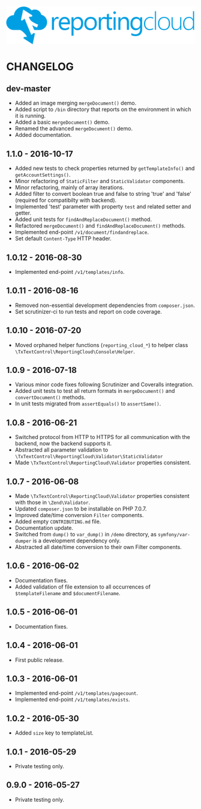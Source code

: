 ![Logo](./media/rc_logo_512.png)

# CHANGELOG

## dev-master

* Added an image merging `mergeDocument()` demo.
* Added script to `/bin` directory that reports on the environment in which it is running.
* Added a basic `mergeDocument()` demo.
* Renamed the advanced `mergeDocument()` demo.
* Added documentation.

## 1.1.0 - 2016-10-17

* Added new tests to check properties returned by `getTemplateInfo()` and `getAccountSettings()`.
* Minor refactoring of `StaticFilter` and `StaticValidator` components.
* Minor refactoring, mainly of array iterations.
* Added filter to convert boolean true and false to string 'true' and 'false' (required for compatibilty with backend).
* Implemented 'test' parameter with property `test` and related setter and getter.
* Added unit tests for `findAndReplaceDocument()` method.
* Refactored `mergeDocument()` and `findAndReplaceDocument()` methods.
* Implemented end-point `/v1/document/findandreplace`.
* Set default `Content-Type` HTTP header.

## 1.0.12 - 2016-08-30

* Implemented end-point `/v1/templates/info`. 

## 1.0.11 - 2016-08-16

* Removed non-essential development dependencies from `composer.json`.
* Set scrutinizer-ci to run tests and report on code coverage.

## 1.0.10 - 2016-07-20

* Moved orphaned helper functions (`reporting_cloud_*`) to helper class `\TxTextControl\ReportingCloud\Console\Helper`.

## 1.0.9 - 2016-07-18

* Various minor code fixes following Scrutinizer and Coveralls integration.
* Added unit tests to test all return formats in `mergeDocument()` and `convertDocument()` methods.
* In unit tests migrated from `assertEquals()` to `assertSame()`.

## 1.0.8 - 2016-06-21

* Switched protocol from HTTP to HTTPS for all communication with the backend, now the backend supports it.
* Abstracted all parameter validation to `\TxTextControl\ReportingCloud\Validator\StaticValidator` 
* Made `\TxTextControl\ReportingCloud\Validator` properties consistent.

## 1.0.7 - 2016-06-08

* Made `\TxTextControl\ReportingCloud\Validator` properties consistent with those in `\Zend\Validator`.
* Updated `composer.json` to be installable on PHP 7.0.7.
* Improved date/time conversion `Filter` components.
* Added empty `CONTRIBUTING.md` file.
* Documentation update.
* Switched from `dump()` to `var_dump()` in `/demo` directory, as `symfony/var-dumper` is a development dependency only.
* Abstracted all date/time conversion to their own Filter components.

## 1.0.6 - 2016-06-02

* Documentation fixes.
* Added validation of file extension to all occurrences of `$templateFilename` and `$documentFilename`.

## 1.0.5 - 2016-06-01

* Documentation fixes.

## 1.0.4 - 2016-06-01

* First public release.

## 1.0.3 - 2016-06-01

* Implemented end-point `/v1/templates/pagecount`.
* Implemented end-point `/v1/templates/exists`.

## 1.0.2 - 2016-05-30

* Added `size` key to templateList.

## 1.0.1 - 2016-05-29

* Private testing only.

## 0.9.0 - 2016-05-27

* Private testing only.
